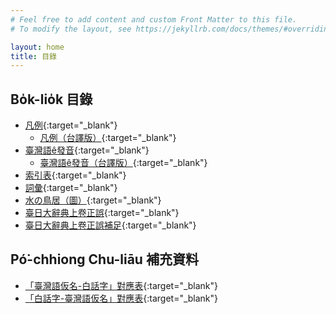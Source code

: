 ```yaml
---
# Feel free to add content and custom Front Matter to this file.
# To modify the layout, see https://jekyllrb.com/docs/themes/#overriding-theme-defaults

layout: home
title: 目錄
---
```


## Bo̍k-lio̍k 目錄
- [凡例](./chheh/?page=3){:target="_blank"}
  - [凡例（台譯版）](./chheh-chuliau/臺日大辭典說明——凡例20210724.pdf){:target="_blank"}
- [臺灣語ê發音](./chheh/?page=5){:target="_blank"}
  - [臺灣語ê發音（台譯版）](./chheh-chuliau/臺日大辭典說明——臺灣語ê發音20210724.pdf){:target="_blank"}
- [索引表](./chheh/?page=11){:target="_blank"}
- [詞彙](./chheh/?page=13){:target="_blank"}
- [水の鳥居（圖）](./chheh/?page=891){:target="_blank"}
- [臺日大辭典上卷正誤](./chheh/?page=893){:target="_blank"}
- [臺日大辭典上卷正誤補足](./chheh/?page=894){:target="_blank"}

## Pó͘-chhiong Chu-liāu 補充資料
- [「臺灣語仮名-白話字」對應表](./chheh-chuliau/臺日大辭典說明——「臺灣語仮名-白話字」對應表20210505.pdf){:target="_blank"}
- [「白話字-臺灣語仮名」對應表](./chheh-chuliau/臺日大辭典說明——「白話字-臺灣語仮名」對應表20210505.pdf){:target="_blank"}
